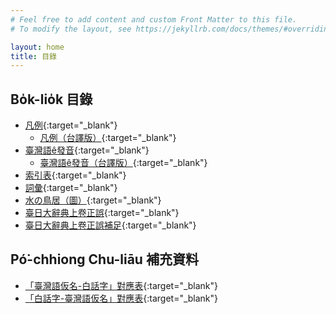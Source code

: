 ```yaml
---
# Feel free to add content and custom Front Matter to this file.
# To modify the layout, see https://jekyllrb.com/docs/themes/#overriding-theme-defaults

layout: home
title: 目錄
---
```


## Bo̍k-lio̍k 目錄
- [凡例](./chheh/?page=3){:target="_blank"}
  - [凡例（台譯版）](./chheh-chuliau/臺日大辭典說明——凡例20210724.pdf){:target="_blank"}
- [臺灣語ê發音](./chheh/?page=5){:target="_blank"}
  - [臺灣語ê發音（台譯版）](./chheh-chuliau/臺日大辭典說明——臺灣語ê發音20210724.pdf){:target="_blank"}
- [索引表](./chheh/?page=11){:target="_blank"}
- [詞彙](./chheh/?page=13){:target="_blank"}
- [水の鳥居（圖）](./chheh/?page=891){:target="_blank"}
- [臺日大辭典上卷正誤](./chheh/?page=893){:target="_blank"}
- [臺日大辭典上卷正誤補足](./chheh/?page=894){:target="_blank"}

## Pó͘-chhiong Chu-liāu 補充資料
- [「臺灣語仮名-白話字」對應表](./chheh-chuliau/臺日大辭典說明——「臺灣語仮名-白話字」對應表20210505.pdf){:target="_blank"}
- [「白話字-臺灣語仮名」對應表](./chheh-chuliau/臺日大辭典說明——「白話字-臺灣語仮名」對應表20210505.pdf){:target="_blank"}
